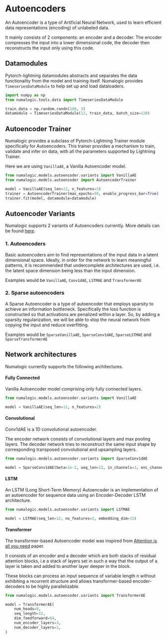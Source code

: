 # Autoencoders

An Autoencoder is a type of Artificial Neural Network, used to learn efficient data representations (encoding) of unlabeled data.

It mainly consists of 2 components: an encoder and a decoder. The encoder compresses the input into a lower dimensional code, the decoder then reconstructs the input only using this code.

## Datamodules
Pytorch-lightning datamodules abstracts and separates the data functionality from the model and training itself.
Numalogic provides `TimeseriesDataModule` to help set up and load dataloaders.

```python
import numpy as np
from numalogic.tools.data import TimeseriesDataModule

train_data = np.random.randn(100, 3)
datamodule = TimeseriesDataModule(12, train_data, batch_size=128)
```

## Autoencoder Trainer

Numalogic provides a subclass of Pytorch-Lightning Trainer module specifically for Autoencoders.
This trainer provides a mechanism to train, validate and infer on data, with all the parameters supported by Lightning Trainer.

Here we are using `VanillaAE`, a Vanilla Autoencoder model.

```python
from numalogic.models.autoencoder.variants import VanillaAE
from numalogic.models.autoencoder import AutoencoderTrainer

model = VanillaAE(seq_len=12, n_features=3)
trainer = AutoencoderTrainer(max_epochs=50, enable_progress_bar=True)
trainer.fit(model, datamodule=datamodule)
```

## Autoencoder Variants

Numalogic supports 2 variants of Autoencoders currently.
More details can be found [here](https://www.deeplearningbook.org/contents/autoencoders.html).

### 1. Autoencoders

Basic autoencoders aim to find representations of the input data in a latent dimensional space.
Ideally, in order for the network to learn meaningful patterns, it is recommended that undercomplete
architectures are used, i.e. the latent space dimension being less than the input dimension.

Examples would be `VanillaAE`, `Conv1dAE`, `LSTMAE` and `TransformerAE`

### 2. Sparse autoencoders
A Sparse Autoencoder is a type of autoencoder that employs sparsity to achieve an information bottleneck.
Specifically the loss function is constructed so that activations are penalized within a layer.
So, by adding a sparsity regularization, we will be able to stop the neural network from copying the input and reduce overfitting.

Examples would be `SparseVanillaAE`, `SparseConv1dAE`, `SparseLSTMAE` and `SparseTransformerAE`

## Network architectures

Numalogic currently supports the following architectures.

#### Fully Connected

Vanilla Autoencoder model comprising only fully connected layers.

```python
from numalogic.models.autoencoder.variants import VanillaAE

model = VanillaAE(seq_len=12, n_features=2)
```

#### Convolutional

Conv1dAE is a 1D convolutional autoencoder.

The encoder network consists of convolutional layers and max pooling layers.
The decoder network tries to reconstruct the same input shape by corresponding transposed
convolutional and upsampling layers.

```python
from numalogic.models.autoencoder.variants import SparseConv1dAE

model = SparseConv1dAE(beta=1e-2, seq_len=12, in_channels=3, enc_channels=[8, 4])
```

#### LSTM

An LSTM (Long Short-Term Memory) Autoencoder is an implementation of an autoencoder for sequence data using an Encoder-Decoder LSTM architecture.

```python
from numalogic.models.autoencoder.variants import LSTMAE

model = LSTMAE(seq_len=12, no_features=2, embedding_dim=15)
```

#### Transformer

The transformer-based Autoencoder model was inspired from [Attention is all you need](https://arxiv.org/abs/1706.03762) paper.

It consists of an encoder and a decoder which are both stacks of residual attention blocks, i.e a stack of layers set in such a way that the output of a layer is taken and added to another layer deeper in the block.

These blocks can process an input sequence of variable length n without exhibiting a recurrent structure and allows transformer-based encoder-decoders to be highly parallelizable.

```python
from numalogic.models.autoencoder.variants import TransformerAE

model = TransformerAE(
    num_heads=8,
    seq_length=12,
    dim_feedforward=64,
    num_encoder_layers=3,
    num_decoder_layers=1,
)
```

